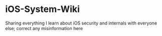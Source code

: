 # iOS-System-Wiki
Sharing everything I learn about iOS security and internals with everyone else; correct any misinformation here
